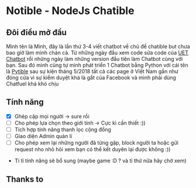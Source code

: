 # Notible - NodeJs Chatible


## Đôi điều mở đầu

Mình tên là Minh, đây là lần thứ 3-4 viết chatbot về chủ đề chatible but chưa bao giờ làm mình chán cả. Từ những ngày đầu xem code sửa code của [UET Chatbot](https://github.com/uetchatbot/chatbot-ws) rồi những ngày làm những version đầu tiên làm Chatbot cùng với bạn. Sau đó mình cũng tự mình phát triển 1 Chatbot bằng Python với cái tên là [Pytible](https://github.com/nghminh163/Pytible) sau sự kiện tháng 5/2018 tất cả các page ở Việt Nam gần như đóng cửa vì sự kiểm duyệt khá là gắt của Facebook và mình phải dùng Chatfuel khá khó chịu

## Tính năng

- [x] Ghép cặp mọi người -> sure rồi
- [ ] Cho phép lựa chọn theo giới tính -> Cực kì cần thiết :))
- [ ] Tích hợp tính năng thanh lọc cộng đồng
- [ ] Giao diện Admin quản lí
- [ ] Cho phép xem lại những người đã từng gặp, block người ta hoặc gửi request nho nhỏ hỏi xem bạn có thể kết duyên lại được không :))
- Ti tỉ tính năng sẽ bổ sung (maybe game :D ? và tỉ thứ nữa hãy chờ xem)

## Thanks to
